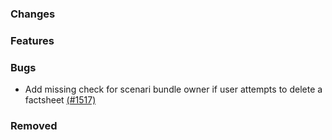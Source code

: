 <!--
SPDX-FileCopyrightText: 2025 Jonas Huber <https://github.com/jh-RLI> © Reiner Lemoine Institut

SPDX-License-Identifier: CC0-1.0
-->

### Changes

### Features

### Bugs

- Add missing check for scenari bundle owner if user attempts to delete a
  factsheet
  [(#1517)](https://github.com/OpenEnergyPlatform/oeplatform/pull/1517)

### Removed

